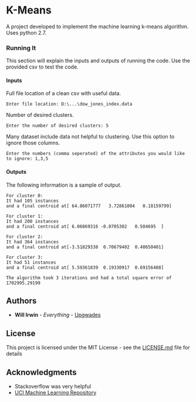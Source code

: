 # K-Means

A project developed to implement the machine learning k-means algorithm. Uses python 2.7.

### Running It

This section will explain the inputs and outputs of running the code. Use the provided csv to test the code.

#### Inputs

Full file location of a clean csv with useful data.

```
Enter file location: D:\...\dow_jones_index.data
```

Number of desired clusters.

```
Enter the number of desired clusters: 5
```

Many dataset include data not helpful to clustering. Use this option to ignore those columns.

```
Enter the numbers (comma seperated) of the attributes you would like to ignore: 1,3,5
```

#### Outputs

The following information is a sample of output.

```
For cluster 0:
It had 105 instances
and a final centroid at[ 64.86071777   3.72861004   0.18159799]

For cluster 1:
It had 200 instances
and a final centroid at[ 6.06869316 -0.0705302   0.504695  ]

For cluster 2:
It had 364 instances
and a final centroid at[-3.51829338  0.70679402  0.40650401]

For cluster 3:
It had 51 instances
and a final centroid at[ 5.59361839  0.19330917  0.69156408]

The algorithm took 3 iterations and had a total square error of 1702995.29199

```

## Authors

* **Will Irwin** - *Everything* - [Upgwades](https://github.com/Upgwades)

## License

This project is licensed under the MIT License - see the [LICENSE.md](LICENSE.md) file for details

## Acknowledgments

* Stackoverflow was very helpful
* [UCI Machine Learning Repository](https://archive.ics.uci.edu/ml/datasets.html)
